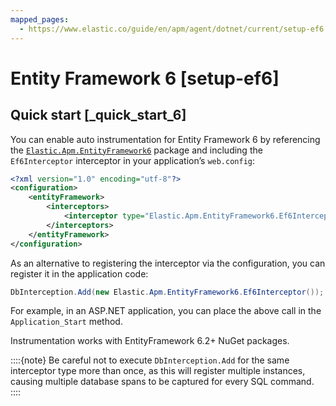 ```yaml
---
mapped_pages:
  - https://www.elastic.co/guide/en/apm/agent/dotnet/current/setup-ef6.html
---
```


# Entity Framework 6 [setup-ef6]


## Quick start [_quick_start_6]

You can enable auto instrumentation for Entity Framework 6 by referencing the [`Elastic.Apm.EntityFramework6`](https://www.nuget.org/packages/Elastic.Apm.EntityFramework6) package and including the `Ef6Interceptor` interceptor in your application’s `web.config`:

```xml
<?xml version="1.0" encoding="utf-8"?>
<configuration>
    <entityFramework>
        <interceptors>
            <interceptor type="Elastic.Apm.EntityFramework6.Ef6Interceptor, Elastic.Apm.EntityFramework6" />
        </interceptors>
    </entityFramework>
</configuration>
```

As an alternative to registering the interceptor via the configuration, you can register it in the application code:

```csharp
DbInterception.Add(new Elastic.Apm.EntityFramework6.Ef6Interceptor());
```

For example, in an ASP.NET application, you can place the above call in the `Application_Start` method.

Instrumentation works with EntityFramework 6.2+ NuGet packages.

::::{note}
Be careful not to execute `DbInterception.Add` for the same interceptor type more than once, as this will register multiple instances, causing multiple database spans to be captured for every SQL command.
::::


